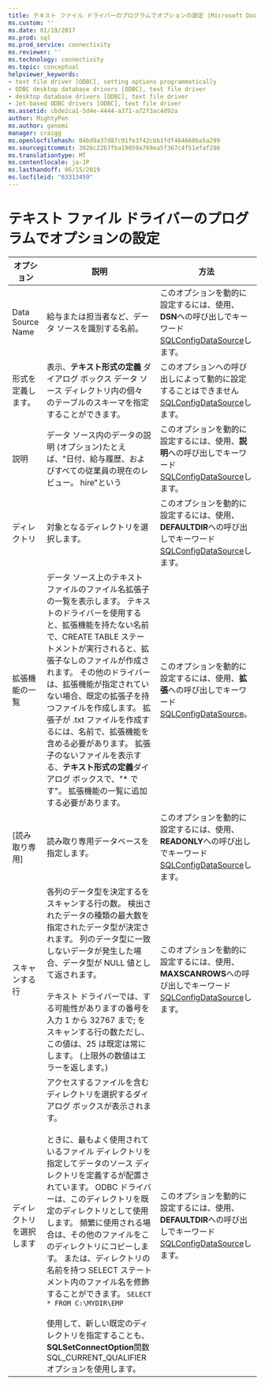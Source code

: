 ```yaml
---
title: テキスト ファイル ドライバーのプログラムでオプションの設定 |Microsoft Docs
ms.custom: ''
ms.date: 01/19/2017
ms.prod: sql
ms.prod_service: connectivity
ms.reviewer: ''
ms.technology: connectivity
ms.topic: conceptual
helpviewer_keywords:
- text file driver [ODBC], setting options programmatically
- ODBC desktop database drivers [ODBC], text file driver
- desktop database drivers [ODBC], text file driver
- Jet-based ODBC drivers [ODBC], text file driver
ms.assetid: cbde2ca1-5d4e-4444-a371-a72f3ac4d92a
author: MightyPen
ms.author: genemi
manager: craigg
ms.openlocfilehash: 04bd9a37d87c91fe3f42cbb1fdf464660ba5a299
ms.sourcegitcommit: 3026c22b7fba19059a769ea5f367c4f51efaf286
ms.translationtype: MT
ms.contentlocale: ja-JP
ms.lasthandoff: 06/15/2019
ms.locfileid: "63313459"
---
```

# <a name="setting-options-programmatically-for-the-text-file-driver"></a>テキスト ファイル ドライバーのプログラムでオプションの設定

|オプション|説明|方法|  
|------------|-----------------|------------|  
|Data Source Name|給与または担当者など、データ ソースを識別する名前。|このオプションを動的に設定するには、使用、 **DSN**への呼び出しでキーワード[SQLConfigDataSource](../../odbc/microsoft/sqlconfigdatasource-text-file-driver.md)します。|  
|形式を定義します。|表示、**テキスト形式の定義** ダイアログ ボックス データ ソース ディレクトリ内の個々 のテーブルのスキーマを指定することができます。|このオプションへの呼び出しによって動的に設定することはできません[SQLConfigDataSource](../../odbc/microsoft/sqlconfigdatasource-text-file-driver.md)します。|  
|説明|データ ソース内のデータの説明 (オプション)たとえば、"日付、給与履歴、およびすべての従業員の現在のレビュー。 hire"という|このオプションを動的に設定するには、使用、**説明**への呼び出しでキーワード[SQLConfigDataSource](../../odbc/microsoft/sqlconfigdatasource-text-file-driver.md)します。|  
|ディレクトリ|対象となるディレクトリを選択します。|このオプションを動的に設定するには、使用、 **DEFAULTDIR**への呼び出しでキーワード[SQLConfigDataSource](../../odbc/microsoft/sqlconfigdatasource-text-file-driver.md)します。|  
|拡張機能の一覧|データ ソース上のテキスト ファイルのファイル名拡張子の一覧を表示します。 テキストのドライバーを使用すると、拡張機能を持たない名前で、CREATE TABLE ステートメントが実行されると、拡張子なしのファイルが作成されます。 その他のドライバーは、拡張機能が指定されていない場合、既定の拡張子を持つファイルを作成します。 拡張子が .txt ファイルを作成するには、名前で、拡張機能を含める必要があります。 拡張子のないファイルを表示する、**テキスト形式の定義**ダイアログ ボックスで、"* です"。 拡張機能の一覧に追加する必要があります。|このオプションを動的に設定するには、使用、**拡張**への呼び出しでキーワード[SQLConfigDataSource](../../odbc/microsoft/sqlconfigdatasource-text-file-driver.md)。|  
|[読み取り専用]|読み取り専用データベースを指定します。|このオプションを動的に設定するには、使用、 **READONLY**への呼び出しでキーワード[SQLConfigDataSource](../../odbc/microsoft/sqlconfigdatasource-text-file-driver.md)します。|  
|スキャンする行|各列のデータ型を決定するをスキャンする行の数。 検出されたデータの種類の最大数を指定されたデータ型が決定されます。 列のデータ型に一致しないデータが発生した場合、データ型が NULL 値として返されます。<br /><br /> テキスト ドライバーでは、する可能性がありますの番号を入力 1 から 32767 まで; をスキャンする行の数ただし、この値は、25 は既定は常にします。 (上限外の数値はエラーを返します。)|このオプションを動的に設定するには、使用、 **MAXSCANROWS**への呼び出しでキーワード[SQLConfigDataSource](../../odbc/microsoft/sqlconfigdatasource-text-file-driver.md)します。|  
|ディレクトリを選択します|アクセスするファイルを含むディレクトリを選択するダイアログ ボックスが表示されます。<br /><br /> ときに、最もよく使用されているファイル ディレクトリを指定してデータのソース ディレクトリを定義するが配置されています。 ODBC ドライバーは、このディレクトリを既定のディレクトリとして使用します。 頻繁に使用される場合は、その他のファイルをこのディレクトリにコピーします。 または、ディレクトリの名前を持つ SELECT ステートメント内のファイル名を修飾することができます。 `SELECT * FROM C:\MYDIR\EMP`<br /><br /> 使用して、新しい既定のディレクトリを指定することも、 **SQLSetConnectOption**関数 SQL_CURRENT_QUALIFIER オプションを使用します。|このオプションを動的に設定するには、使用、 **DEFAULTDIR**への呼び出しでキーワード[SQLConfigDataSource](../../odbc/microsoft/sqlconfigdatasource-text-file-driver.md)します。|
